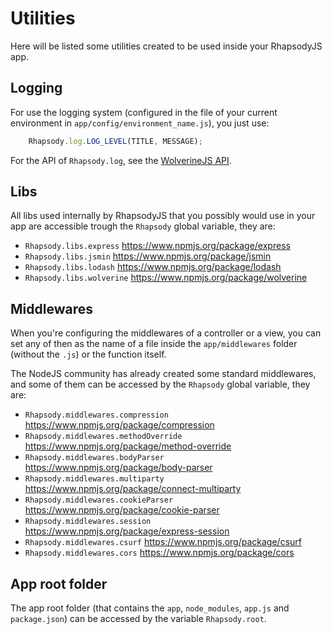 # Utilities

Here will be listed some utilities created to be used inside your RhapsodyJS app.

## Logging

For use the logging system (configured in the file of your current environment in `app/config/environment_name.js`), you just use:

```js
	Rhapsody.log.LOG_LEVEL(TITLE, MESSAGE);
```

For the API of `Rhapsody.log`, see the [WolverineJS API](https://www.npmjs.org/package/wolverine).

## Libs

All libs used internally by RhapsodyJS that you possibly would use in your app are accessible trough the `Rhapsody` global variable, they are:

* `Rhapsody.libs.express` https://www.npmjs.org/package/express
* `Rhapsody.libs.jsmin` https://www.npmjs.org/package/jsmin
* `Rhapsody.libs.lodash` https://www.npmjs.org/package/lodash
* `Rhapsody.libs.wolverine` https://www.npmjs.org/package/wolverine

## Middlewares

When you're configuring the middlewares of a controller or a view, you can set any of then as the name of a file inside the `app/middlewares` folder (without the `.js`) or the function itself.

The NodeJS community has already created some standard middlewares, and some of them can be accessed by the `Rhapsody` global variable, they are:

* `Rhapsody.middlewares.compression` https://www.npmjs.org/package/compression
* `Rhapsody.middlewares.methodOverride` https://www.npmjs.org/package/method-override
* `Rhapsody.middlewares.bodyParser` https://www.npmjs.org/package/body-parser
* `Rhapsody.middlewares.multiparty` https://www.npmjs.org/package/connect-multiparty
* `Rhapsody.middlewares.cookieParser` https://www.npmjs.org/package/cookie-parser
* `Rhapsody.middlewares.session` https://www.npmjs.org/package/express-session
* `Rhapsody.middlewares.csurf` https://www.npmjs.org/package/csurf
* `Rhapsody.middlewares.cors` https://www.npmjs.org/package/cors

## App root folder

The app root folder (that contains the `app`, `node_modules`, `app.js` and `package.json`) can be accessed by the variable `Rhapsody.root`.